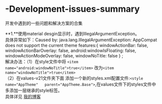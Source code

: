 # -Development-issues-summary
开发中遇到的一些问题和解决方案的合集


**1.**使用material desgin显示时，遇到IllegalArgumentException。 <br>
         具体异常如下：Caused by: java.lang.IllegalArgumentException: AppCompat does not support the current theme features:{ windowActionBar: false, windowActionBarOverlay: false, android:windowIsFloating: false, windowActionModeOverlay: false, windowNoTitle: false } ;  <br>
         解决办法：（1）在style文件中将 `<item name="android:windowNoTitle">true</item>` 改为`<item name="windowNoTitle">true</item>` <br>
		  （2）在values-v21文件夹下面 添加一个新的styles.xml配置文件:`<style name="AppTheme"   parent="AppTheme.Base">`,在values文件下的styles文件中多添加一层继承的style标签。  <br>
         具体详见 [我的博客](http://blog.csdn.net/woshishui5577/article/details/53285351 "悬停显示")
